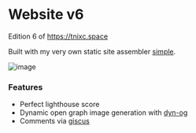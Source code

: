 # Website v6

Edition 6 of https://tnixc.space

Built with my very own static site assembler [simple](https://github.com/tnixc/simple).

![image](https://github.com/user-attachments/assets/c3e1189d-6910-4103-9b4f-522cb6aab54f)

### Features
- Perfect lighthouse score
- Dynamic open graph image generation with [dyn-og](https://github.com/tnixc/dyn-og)
- Comments via [giscus](https://giscus.app/)

